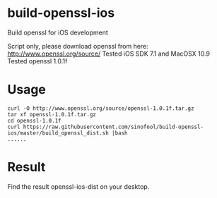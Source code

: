 build-openssl-ios
=================

Build openssl for iOS development

Script only, please download openssl from here: http://www.openssl.org/source/
Tested iOS SDK 7.1 and MacOSX 10.9
Tested openssl 1.0.1f

Usage
=================
```
curl -O http://www.openssl.org/source/openssl-1.0.1f.tar.gz
tar xf openssl-1.0.1f.tar.gz
cd openssl-1.0.1f
curl https://raw.githubusercontent.com/sinofool/build-openssl-ios/master/build_openssl_dist.sh |bash
......
```

Result
=================
Find the result openssl-ios-dist on your desktop.
